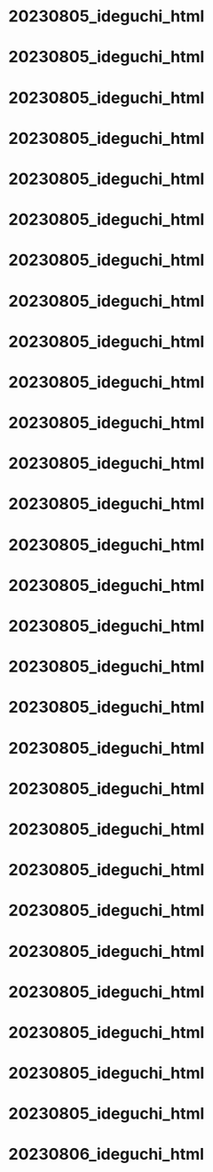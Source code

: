 # 20230805_ideguchi_html
# 20230805_ideguchi_html
# 20230805_ideguchi_html
# 20230805_ideguchi_html
# 20230805_ideguchi_html
# 20230805_ideguchi_html
# 20230805_ideguchi_html
# 20230805_ideguchi_html
# 20230805_ideguchi_html
# 20230805_ideguchi_html
# 20230805_ideguchi_html
# 20230805_ideguchi_html
# 20230805_ideguchi_html
# 20230805_ideguchi_html
# 20230805_ideguchi_html
# 20230805_ideguchi_html
# 20230805_ideguchi_html
# 20230805_ideguchi_html
# 20230805_ideguchi_html
# 20230805_ideguchi_html
# 20230805_ideguchi_html
# 20230805_ideguchi_html
# 20230805_ideguchi_html
# 20230805_ideguchi_html
# 20230805_ideguchi_html
# 20230805_ideguchi_html
# 20230805_ideguchi_html
# 20230805_ideguchi_html
# 20230806_ideguchi_html
